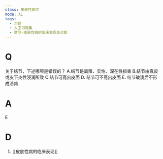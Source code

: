```yaml
---
class: 皮肤性病学
mode: A1
tags:
  - 习题
  - 人卫习题集
  - 章节-皮肤性病的临床表现及诊断
---
```


# Q
关于结节，下述哪项是错误的？
A.结节是局限、实性、深在性损害 
B.结节由真皮或皮下炎性浸润所致
C.结节可高出皮面 
D. 结节可不高出皮面 
E. 结节破溃后不形成溃疡
# A
E
# D
1. [[皮肤性病的临床表现]]